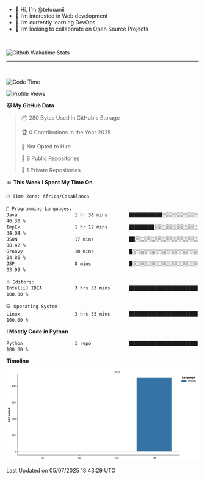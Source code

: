 - 👋 Hi, I’m @tetouanii
- 👀 I’m interested in Web development
- 🌱 I’m currently learning DevOps
- 💞️ I’m looking to collaborate on Open Source Projects

<br/>


![Github Wakatime Stats](https://github-readme-stats.vercel.app/api/wakatime/?username=@walidbosso&layout=compact&&theme=default&link="https://www.github.com/USERNAME/") 

--- 

<br/>


  
<!--START_SECTION:waka-->
![Code Time](http://img.shields.io/badge/Code%20Time-499%20hrs%2032%20mins-blue)

![Profile Views](http://img.shields.io/badge/Profile%20Views-0-blue)

**🐱 My GitHub Data** 

> 📦 280 Bytes Used in GitHub's Storage 
 > 
> 🏆 0 Contributions in the Year 2025
 > 
> 🚫 Not Opted to Hire
 > 
> 📜 8 Public Repositories 
 > 
> 🔑 1 Private Repositories 
 > 
📊 **This Week I Spent My Time On** 

```text
🕑︎ Time Zone: Africa/Casablanca

💬 Programming Languages: 
Java                     1 hr 38 mins        ████████████░░░░░░░░░░░░░   46.30 % 
ImpEx                    1 hr 12 mins        █████████░░░░░░░░░░░░░░░░   34.04 % 
JSON                     17 mins             ██░░░░░░░░░░░░░░░░░░░░░░░   08.42 % 
Groovy                   10 mins             █░░░░░░░░░░░░░░░░░░░░░░░░   04.86 % 
JSP                      8 mins              █░░░░░░░░░░░░░░░░░░░░░░░░   03.99 % 

🔥 Editors: 
IntelliJ IDEA            3 hrs 33 mins       █████████████████████████   100.00 % 

💻 Operating System: 
Linux                    3 hrs 33 mins       █████████████████████████   100.00 % 
```

**I Mostly Code in Python** 

```text
Python                   1 repo              █████████████████████████   100.00 % 
```



**Timeline**

![Lines of Code chart](https://raw.githubusercontent.com/tetouanii/tetouanii/main/assets/bar_graph.png)


 Last Updated on 05/07/2025 18:43:29 UTC
<!--END_SECTION:waka-->
